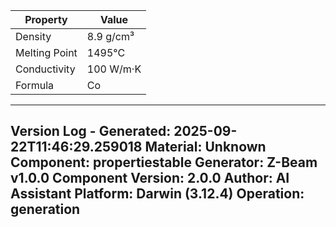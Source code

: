 | Property | Value |
|----------|-------|
| Density | 8.9 g/cm³ |
| Melting Point | 1495°C |
| Conductivity | 100 W/m·K |
| Formula | Co |


---
Version Log - Generated: 2025-09-22T11:46:29.259018
Material: Unknown
Component: propertiestable
Generator: Z-Beam v1.0.0
Component Version: 2.0.0
Author: AI Assistant
Platform: Darwin (3.12.4)
Operation: generation
---